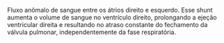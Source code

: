 Fluxo anômalo de sangue entre os átrios direito e esquerdo. Esse shunt aumenta o volume de sangue no ventrículo direito, prolongando a ejeção ventricular direita e resultando no atraso constante do fechamento da válvula pulmonar, independentemente da fase respiratória.
